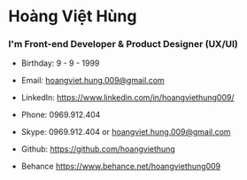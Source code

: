 # Hoàng Việt Hùng

### I'm Front-end Developer & Product Designer (UX/UI)

-   Birthday: 9 - 9 - 1999

-   Email: hoangviet.hung.009@gmail.com

-   LinkedIn: https://www.linkedin.com/in/hoangviethung009/

-   Phone: 0969.912.404

-   Skype: 0969.912.404 or hoangviet.hung.009@gmail.com

-   Github: https://github.com/hoangviethung

-   Behance https://www.behance.net/hoangviethung009
